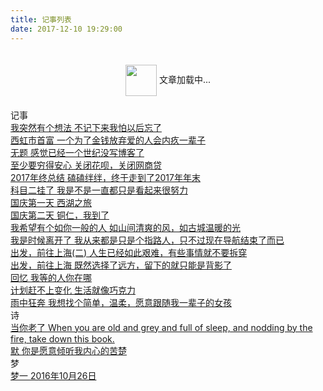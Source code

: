 ```yaml
---
title: 记事列表
date: 2017-12-10 19:29:00
---
```


<script type="text/javascript" src="https://fs.andylistudio.com/blog/static/scripts/loadListCss.js" defer="defer"></script>

<div class="loading" style="text-align: center; padding: 20px 0;">
  <img src="https://fs.andylistudio.com/1542790509399.gif" style="width: 50px; display: inline-block; vertical-align: middle;" /> 文章加载中...
</div>
<div class="container 2017">
  <div class="header"><i class="icon-bookmark"></i>记事</div>
  <div class="content">
    <div class="link-item">
      <a href="posts/i_have_a_idea.html" target="_blank">
        <span class="title">我突然有个想法</span>
        <span class="des">不记下来我怕以后忘了</span>
      </a>
    </div>
    <div class="link-item">
      <a href="posts/xi_hong_shi_shou_fu.html" target="_blank">
        <span class="title">西虹市首富</span>
        <span class="des">一个为了金钱放弃爱的人会内疚一辈子</span>
      </a>
    </div>
    <div class="link-item">
      <a href="posts/long_long_ago.html" target="_blank">
        <span class="title">无题</span>
        <span class="des">感觉已经一个世纪没写博客了</span>
      </a>
    </div>
    <div class="link-item">
      <a href="posts/close_hua_bie.html" target="_blank">
        <span class="title">至少要穷得安心</span>
        <span class="des">关闭花呗，关闭网商贷</span>
      </a>
    </div>
    <div class="link-item">
      <a href="posts/2017_summary.html" target="_blank">
        <span class="title">2017年终总结</span>
        <span class="des">磕磕绊绊，终于走到了2017年年末</span>
      </a>
    </div>
    <div class="link-item">
      <a href="posts/kemuer.html" target="_blank">
        <span class="title">科目二挂了</span>
        <span class="des">我是不是一直都只是看起来很努力</span>
      </a>
    </div>
    <div class="link-item">
      <a href="posts/guo_qing_1.html" target="_blank">
        <span class="title">国庆第一天</span>
        <span class="des">西湖之旅</span>
      </a>
    </div>
    <div class="link-item">
      <a href="posts/guo_qing_2.html" target="_blank">
        <span class="title">国庆第二天</span>
        <span class="des">铜仁，我到了</span>
      </a>
    </div>
    <div class="link-item">
      <a href="posts/ru_ni_yi_ban_de_ren.html" target="_blank">
        <span class="title">我希望有个如你一般的人</span>
        <span class="des">如山间清爽的风，如古城温暖的光</span>
      </a>
    </div>
    <div class="link-item">
      <a href="posts/the_feelling_loving.html" target="_blank">
        <span class="title">我是时候离开了</span>
        <span class="des">我从来都是只是个指路人，只不过现在导航结束了而已</span>
      </a>
    </div>
    <!--<div class="link-item">
      <a href="posts/xi_da_li_bie.html" target="_blank">
          <span class="title">离别西大</span>
          <span class="des">含着泪，我一读再读。却不得不承认，青春是一本太过仓促的书</span>
        </a>
    </div>-->
    <div class="link-item">
      <a href="posts/go_to_shanghai2.html" target="_blank">
        <span class="title">出发，前往上海(二)</span>
        <span class="des">人生已经如此艰难，有些事情就不要拆穿</span>
      </a>
    </div>
    <div class="link-item">
      <a href="posts/go_to_shanghai.html" target="_blank">
        <span class="title">出发，前往上海</span>
        <span class="des">既然选择了远方，留下的就只能是背影了</span>
      </a>
    </div>
    <div class="link-item">
      <a href="posts/memory.html" target="_blank">
        <span class="title">回忆</span>
        <span class="des">我等的人你在哪</span>
      </a>
    </div>
    <div class="link-item">
      <a href="posts/plan_is_not_realiable.html" target="_blank">
        <span class="title">计划赶不上变化</span>
        <span class="des">生活就像巧克力</span>
      </a>
    </div>
    <div class="link-item">
      <a href="posts/yu_zhong_kuang_ben.html" target="_blank">
        <span class="title">雨中狂奔</span>
        <span class="des">我想找个简单，温柔，愿意跟随我一辈子的女孩</span>
      </a>
    </div>
  </div>
</div>
<div class="container 2017">
  <div class="header"><i class="icon-bookmark"></i>诗</div>
  <div class="content">
    <div class="link-item">
      <a href="posts/dang_ni_lao_le.html" target="_blank">
        <span class="title">当你老了</span>
        <span class="des">When you are old and grey and full of sleep, and nodding by the fire, take down this book.</span>
      </a>
    </div>
    <div class="link-item">
      <a href="posts/slience.html" target="_blank">
        <span class="title">默</span>
        <span class="des">你是愿意倾听我内心的苦楚</span>
      </a>
    </div>
  </div>
</div>
<div class="container">
  <div class="header"><i class="icon-bookmark"></i>梦</div>
  <div class="content">
    <div class="link-item">
      <a href="./posts/dream01.html" target="_blank">
          <span class="title">梦一</span>
          <span class="des">2016年10月26日</span>
        </a>
    </div>
  </div>
</div>
